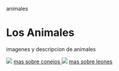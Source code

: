 animales 
<!DOCTYPE html>
<html>
<head>
  <title>ANIMALES</title> 
  </head>
  <body> 
    <h1>Los Animales</h1>
    <p>imagenes y descripcion de animales</p>
  <img src="https://www.kasandbox.org/programming-images/animals/rabbit.png">
    <a href="https://es.wikipedia.org/wiki/Oryctolagus_cuniculus"> mas sobre conejos </a>
    <img src="https://www.google.com/search?q=leon&source=lnms&tbm=isch&sa=X&ved=0ahUKEwjB4MDWkajfAhWKqZAKHVTuAdIQ_AUIDigB&biw=1360&bih=657#imgrc=isdbCWiKxG98KM:">
    <a href="https://es.wikipedia.org/wiki/Panthera_leo"> mas sobre leones </a>
  
  

